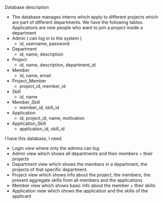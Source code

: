 Database description
 - The database manages interns which apply to different projects which are part of different departments. We have the following tables. Applications are new people who want to join a project inside a department
 - Admin ( can log in to the system )
   - id, username, password
 - Department
   - id, name, description
 - Project
   - id, name, description, department_id
 - Member
   - id, name, email
 - Project_Member
   - project_id, member_id
 - Skill
   - id, name
 - Member_Skill
   - member_id, skill_id
 - Application
   -  id, project_id, name, motivation
 - Application_Skill
   - application_id, skill_id 
 
I have this database, I need 
 - Login view where only the admins can log  
 - Admin view which shows all departments and their members + their projects
 - Department view which shows the members in a department, the projects of that specific department. 
 - Project view which shows info about the project, the members, the present aggregate skills from all members and the applications
 - Member view which shows basic info about the member + their skills
 - Application view which shows the application and the skills of the applicant